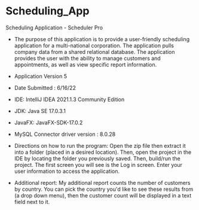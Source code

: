 # Scheduling_App
Scheduling Application - Scheduler Pro

- The purpose of this application is to provide a user-friendly scheduling application for a multi-national corporation.  The application pulls company data from a shared relational database.  The application provides the user with the ability to manage customers and appointments, as well as view specific report information.

- Application Version 5 

- Date Submitted : 6/16/22

- IDE: IntelliJ IDEA 2021.1.3 Community Edition

- JDK: Java SE 17.0.3.1

- JavaFX: JavaFX-SDK-17.0.2 

- MySQL Connector driver version : 8.0.28


- Directions on how to run the program:  Open the zip file then extract it into a folder (placed in a desired location).  Then, open the project in the IDE by locating the folder you previously saved.  Then, build/run the project. The first screen you will see is the Log in screen.  Enter your user information to access the application.

- Additional report: My additional report counts the number of customers by country.  You can pick the country you'd like to see these results from (a drop down menu), then the customer count will be displayed in a text field next to it.

